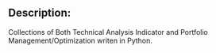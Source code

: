 <h2> Description: </h2>

Collections of Both Technical Analysis Indicator and Portfolio Management/Optimization writen in Python.


